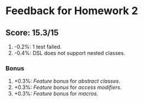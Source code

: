 # Feedback for Homework 2

## Score: 15.3/15

1. -0.2%: 1 test failed.
2. -0.4%: DSL does not support nested classes.

### Bonus

1. +0.3%: *Feature bonus* for *abstract classes*.
2. +0.3%: *Feature bonus* for *access modifiers*.
3. +0.3%: *Feature bonus* for *macros*.
